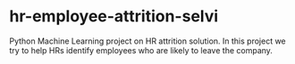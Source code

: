 # hr-employee-attrition-selvi
Python Machine Learning project on HR attrition solution. In this project we try to help HRs identify employees who are likely to leave the company.
